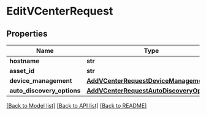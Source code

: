 # EditVCenterRequest

## Properties
Name | Type | Description | Notes
------------ | ------------- | ------------- | -------------
**hostname** | **str** |  | 
**asset_id** | **str** |  | [optional] 
**device_management** | [**AddVCenterRequestDeviceManagement**](AddVCenterRequestDeviceManagement.md) |  | [optional] 
**auto_discovery_options** | [**AddVCenterRequestAutoDiscoveryOptions**](AddVCenterRequestAutoDiscoveryOptions.md) |  | [optional] 

[[Back to Model list]](../README.md#documentation-for-models) [[Back to API list]](../README.md#documentation-for-api-endpoints) [[Back to README]](../README.md)


